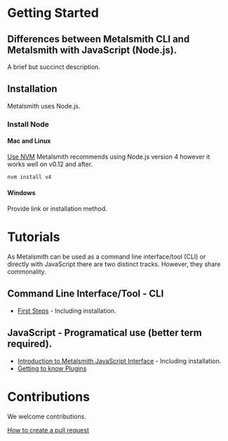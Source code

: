 # Getting Started

## Differences between Metalsmith CLI and Metalsmith with JavaScript (Node.js).
A brief but succinct description.

## Installation
Metalsmith uses Node.js. 

### Install Node

#### Mac and Linux
[Use NVM](https://github.com/creationix/nvm#install-script)
Metalsmith recommends using Node.js version 4 however it works well on v0.12 and after.
```bash
nvm install v4
```

#### Windows
Provide link or installation method.



# Tutorials
As Metalsmith can be used as a command line interface/tool (CLI) or directly with JavaScript there are two distinct tracks. However, they share commonality.
## Command Line Interface/Tool - CLI 
- [First Steps](./cli/first_steps.md) - Including installation.


## JavaScript - Programatical use (better term required).
- [Introduction to Metalsmith JavaScript Interface](./js/introduction.md) - Including installation.
- [Getting to know Plugins](./js/plugins.md)

# Contributions
We welcome contributions.

[How to create a pull request](https://help.github.com/articles/creating-a-pull-request/)
